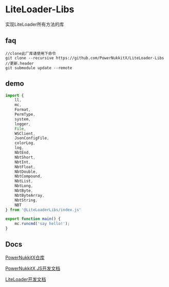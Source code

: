 # LiteLoader-Libs
 
实现LiteLoader所有方法的库

## faq



```git
//clone此厂库请使用下命令
git clone --recursive https://github.com/PowerNukkitX/LiteLoader-Libs
//更新.header
git submodule update --remote
```

## demo

```javascript
import {
    ll,
    mc,
    Format,
    PermType,
    system,
    logger,
    File,
    WSClient,
    JsonConfigFile,
    colorLog,
    log,
    NbtEnd,
    NbtShort,
    NbtInt,
    NbtFloat,
    NbtDouble,
    NbtCompound,
    NbtList,
    NbtLong,
    NbtByte,
    NbtByteArray,
    NbtString,
    NBT
} from '@LiteLoaderLibs/index.js'

export function main() {
	mc.runcmd('say hello!');
}
```

## Docs

[PowerNukkitX仓库](https://github.com/PowerNukkitX/PowerNukkitX/tree/master/src/main/java/)

[PowerNukkitX JS开发文档](https://doc.powernukkitx.cn/zh-cn/plugin-dev/js/%E6%A6%82%E8%BF%B0.html)

[LiteLoader开发文档](https://docs.litebds.com/#/zh_CN/Development/)
